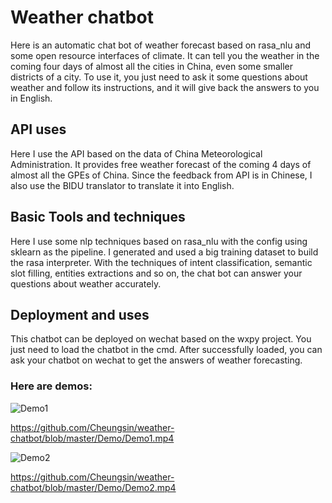 # Weather chatbot

Here is an automatic chat bot of weather forecast based on rasa_nlu and some open resource interfaces of climate. It can tell you the weather in the coming four days of almost all the cities in China, even some smaller districts of a city. To use it, you just need to ask it some questions about weather and follow its instructions, and it will give back the answers to you in English.

## API uses
Here I use the API based on the data of China Meteorological Administration. It provides free weather forecast of the coming 4 days of almost all the GPEs of China.
Since the feedback from API is in Chinese, I also use the BIDU translator to translate it into English.

## Basic Tools and techniques 
Here I use some nlp techniques based on rasa_nlu with the config using sklearn as the pipeline. I generated and used a big training dataset to build the rasa interpreter. With the techniques of intent classification, semantic slot filling, entities extractions and so on, the chat bot can answer your questions about weather accurately. 

## Deployment and uses
This chatbot can be deployed on wechat based on the wxpy project. You just need to load the chatbot in the cmd. After successfully loaded, you can ask your chatbot on wechat to get the answers of weather forecasting.

### Here are demos:

![Demo1](https://github.com/Cheungsin/weather-chatbot/blob/master/Demo/Demo1.gif?raw=true)

https://github.com/Cheungsin/weather-chatbot/blob/master/Demo/Demo1.mp4


![Demo2](https://github.com/Cheungsin/weather-chatbot/blob/master/Demo/Demo2.gif?raw=true)

https://github.com/Cheungsin/weather-chatbot/blob/master/Demo/Demo2.mp4
